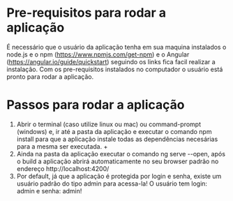# Pre-requisitos para rodar a aplicação
 	 
É necessário que o usuário da aplicação tenha em sua maquina instalados o node.js e o npm (https://www.npmjs.com/get-npm) e o Angular (https://angular.io/guide/quickstart) seguindo os links fica facil realizar a instalação. Com os pre-requisitos instalados no computador o usuário está pronto para rodar a aplicação.
 	 
# Passos para rodar a aplicação
1) Abrir o terminal (caso utilize linux ou mac) ou command-prompt (windows) e, ir até a pasta da aplicação e executar o comando npm install para que a aplicação instale todas as dependências necesárias para a mesma ser executada. 	+
2) Ainda na pasta da aplicação executar o comando ng serve --open, após o build a aplicação abrirá automaticamente no seu browser padrão no endereço http://localhost:4200/
3) Por default, já que a aplicação é protegida por login e senha, existe um usuário padrão do tipo admin para acessa-la! O usuário tem login: admin e senha: admin!
